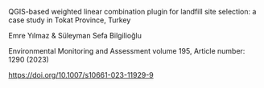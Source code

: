 QGIS-based weighted linear combination plugin for landfill site selection: a case study in Tokat Province, Turkey

Emre Yılmaz & Süleyman Sefa Bilgilioğlu 

Environmental Monitoring and Assessment volume 195, Article number: 1290 (2023) 

https://doi.org/10.1007/s10661-023-11929-9
